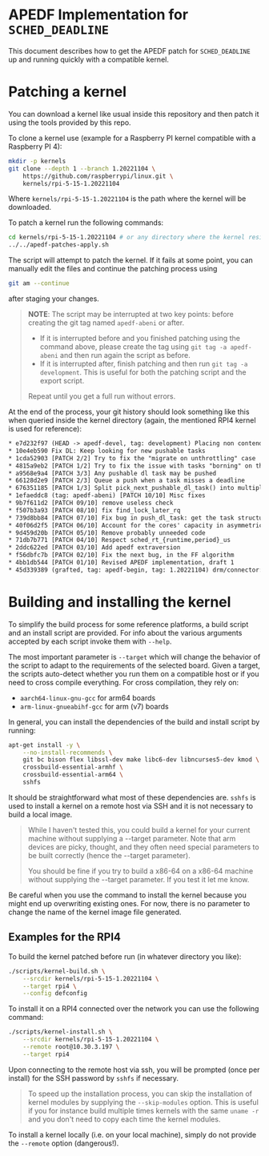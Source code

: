 # APEDF Implementation for `SCHED_DEADLINE`

This document describes how to get the APEDF patch for `SCHED_DEADLINE` up and
running quickly with a compatible kernel.

# Patching a kernel

You can download a kernel like usual inside this repository and then patch it
using the tools provided by this repo.

To clone a kernel use (example for a Raspberry PI kernel compatible with a
Raspberry PI 4):
```bash
mkdir -p kernels
git clone --depth 1 --branch 1.20221104 \
	https://github.com/raspberrypi/linux.git \
	kernels/rpi-5-15-1.20221104
```

Where `kernels/rpi-5-15-1.20221104` is the path where the kernel will be downloaded.

To patch a kernel run the following commands:
```bash
cd kernels/rpi-5-15-1.20221104 # or any directory where the kernel resides
../../apedf-patches-apply.sh
```

The script will attempt to patch the kernel. If it fails at some point, you can
manually edit the files and continue the patching process using
```bash
git am --continue
```
after staging your changes.

> **NOTE**: The script may be interrupted at two key points: before creating the
> git tag named `apedf-abeni` or after.
> - If it is interrupted before and you finished patching using the command
> above, please create the tag using `git tag -a apedf-abeni` and then run again
> the script as before.
> - If it is interrupted after, finish patching and then run `git tag -a
> development`. This is useful for both the patching script and the export
> script.
>
> Repeat until you get a full run without errors.

At the end of the process, your git history should look something like this when
queried inside the kernel directory (again, the mentioned RPI4 kernel is used
for reference):
```txt
* e7d232f97 (HEAD -> apedf-devel, tag: development) Placing non contending tasks in DL timer
* 10e4eb590 Fix DL: Keep looking for new pushable tasks
* 1cda52903 [PATCH 2/2] Try to fix the "migrate on unthrottling" case
* 4815a9eb2 [PATCH 1/2] Try to fix the issue with tasks "borning" on the wrong CPU core
* a9568e9a4 [PATCH 3/3] Any pushable dl task may be pushed
* 66128d2e9 [PATCH 2/3] Queue a push when a task misses a deadline
* 676351185 [PATCH 1/3] Split pick_next_pushable_dl_task() into multiple functions
* 1efaeddc8 (tag: apedf-abeni) [PATCH 10/10] Misc fixes
* 9b7f611d2 [PATCH 09/10] remove useless check
* f507b3a93 [PATCH 08/10] fix find_lock_later_rq
* 739d8bb84 [PATCH 07/10] Fix bug in push_dl_task: get the task structure when needed
* 40f06d2f5 [PATCH 06/10] Account for the cores' capacity in asymmetric systems
* 9d459d20b [PATCH 05/10] Remove probably unneeded code
* 71db7b771 [PATCH 04/10] Respect sched_rt_{runtime,period}_us
* 2ddc622ed [PATCH 03/10] Add apedf extraversion
* f56dbfc7b [PATCH 02/10] Fix the next bug, in the FF algorithm
* 4bb1db544 [PATCH 01/10] Revised APEDF implementation, draft 1
* 45d339389 (grafted, tag: apedf-begin, tag: 1.20221104) drm/connector: Set DDC pointer in drmm_connector_init
```

# Building and installing the kernel

To simplify the build process for some reference platforms, a build script and
an install script are provided. For info about the various arguments accepted by
each script invoke them with `--help`.

The most important parameter is `--target` which will change the behavior of the
script to adapt to the requirements of the selected board. Given a target, the
scripts auto-detect whether you run them on a compatible host or if you need to
cross compile everything. For cross compilation, they rely on:
 - `aarch64-linux-gnu-gcc` for arm64 boards
 - `arm-linux-gnueabihf-gcc` for arm (v7) boards

In general, you can install the dependencies of the build and install script by
running:
```bash
apt-get install -y \
	--no-install-recommends \
	git bc bison flex libssl-dev make libc6-dev libncurses5-dev kmod \
	crossbuild-essential-armhf \
	crossbuild-essential-arm64 \
	sshfs
```
It should be straightforward what most of these dependencies are. `sshfs` is
used to install a kernel on a remote host via SSH and it is not necessary to
build a local image.

> While I haven't tested this, you could build a kernel for your current machine
> without supplying a --target parameter. Note that arm devices are picky,
> thought, and they often need special parameters to be built correctly (hence
> the --target parameter).
>
> You should be fine if you try to build a x86-64 on a x86-64 machine without
> supplying the --target parameter. If you test it let me know.

Be careful when you use the command to install the kernel because you might end
up overwriting existing ones. For now, there is no parameter to change the name
of the kernel image file generated.

## Examples for the RPI4

To build the kernel patched before run (in whatever directory you like):
```bash
./scripts/kernel-build.sh \
	--srcdir kernels/rpi-5-15-1.20221104 \
	--target rpi4 \
	--config defconfig
```

To install it on a RPI4 connected over the network you can use the following
command:
```bash
./scripts/kernel-install.sh \
	--srcdir kernels/rpi-5-15-1.20221104 \
	--remote root@10.30.3.197 \
	--target rpi4
```

Upon connecting to the remote host via ssh, you will be prompted (once per
install) for the SSH password by `sshfs` if necessary.

> To speed up the installation process, you can skip the installation of kernel
> modules by supplying the `--skip-modules` option. This is useful if you for
> instance build multiple times kernels with the same `uname -r` and you don't
> need to copy each time the kernel modules.

To install a kernel locally (i.e. on your local machine), simply do not provide
the `--remote` option (dangerous!).
